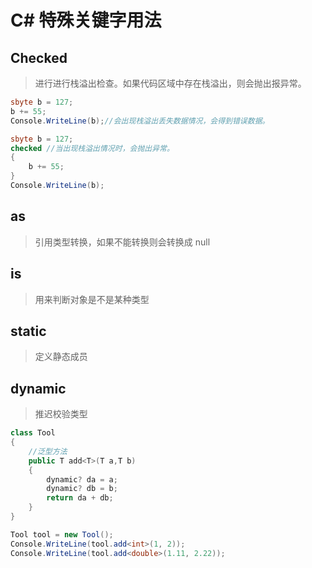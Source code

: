 # C# 特殊关键字用法

## Checked

> 进行进行栈溢出检查。如果代码区域中存在栈溢出，则会抛出报异常。

````C#
sbyte b = 127;
b += 55;
Console.WriteLine(b);//会出现栈溢出丢失数据情况，会得到错误数据。
````

````c#
sbyte b = 127;
checked //当出现栈溢出情况时，会抛出异常。
{
    b += 55;
}
Console.WriteLine(b);
````

## as

> 引用类型转换，如果不能转换则会转换成 null

## is

> 用来判断对象是不是某种类型

## static

> 定义静态成员

## dynamic

> 推迟校验类型

````c#
class Tool
{
    //泛型方法
    public T add<T>(T a,T b)
    {
        dynamic? da = a;
        dynamic? db = b;
        return da + db;
    }
}

Tool tool = new Tool();
Console.WriteLine(tool.add<int>(1, 2));
Console.WriteLine(tool.add<double>(1.11, 2.22));
````

